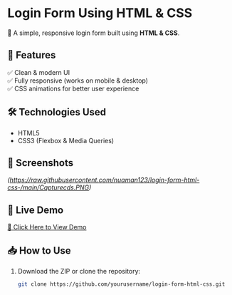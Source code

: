 # Login Form Using HTML & CSS  

🚀 A simple, responsive login form built using **HTML & CSS**.  

## 📌 Features  
✅ Clean & modern UI  
✅ Fully responsive (works on mobile & desktop)  
✅ CSS animations for better user experience  

## 🛠️ Technologies Used  
- HTML5  
- CSS3 (Flexbox & Media Queries)  

## 📸 Screenshots  
*(https://raw.githubusercontent.com/nuaman123/login-form-html-css-/main/Capturecds.PNG)*  

## 🚀 Live Demo  
[🔗 Click Here to View Demo](https://your-demo-link.com)  

## 📥 How to Use  
1. Download the ZIP or clone the repository:  
   ```bash
   git clone https://github.com/yourusername/login-form-html-css.git
